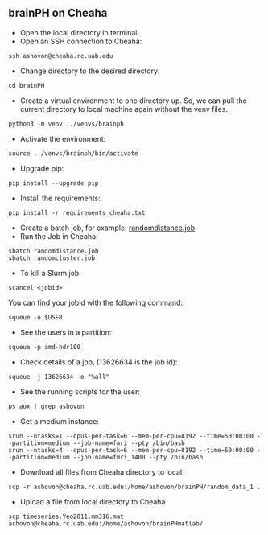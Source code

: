 ## brainPH on Cheaha
- Open the local directory in terminal.
- Open an SSH connection to Cheaha:
```
ssh ashovon@cheaha.rc.uab.edu
```
- Change directory to the desired directory:
```
cd brainPH
```
- Create a virtual environment to one directory up. 
So, we can pull the current directory to local machine again without the venv files.
```
python3 -m venv ../venvs/brainph
```
- Activate the environment:
```
source ../venvs/brainph/bin/activate
```
- Upgrade pip:
```
pip install --upgrade pip
```
- Install the requirements:
```
pip install -r requirements_cheaha.txt
```
- Create a batch job, for example: [randomdistance.job](randomdistance.job)
- Run the Job in Cheaha:
```
sbatch randomdistance.job
sbatch randomcluster.job
```
- To kill a Slurm job
```
scancel <jobid>
```
You can find your jobid with the following command:
``` 
squeue -u $USER
```
- See the users in a partition:
```
squeue -p amd-hdr100
```
- Check details of a job, (13626634 is the job id):
```
squeue -j 13626634 -o "%all"
```
- See the running scripts for the user:
```
ps aux | grep ashovon
```
- Get a medium instance:
```
srun --ntasks=1 --cpus-per-task=6 --mem-per-cpu=8192 --time=50:00:00 --partition=medium --job-name=fmri --pty /bin/bash
srun --ntasks=4 --cpus-per-task=6 --mem-per-cpu=8192 --time=50:00:00 --partition=medium --job-name=fmri_1400 --pty /bin/bash
```
- Download all files from Cheaha directory to local:
```shell
scp -r ashovon@cheaha.rc.uab.edu:/home/ashovon/brainPH/random_data_1 .
```
- Upload a file from local directory to Cheaha
```shell
scp timeseries.Yeo2011.mm316.mat ashovon@cheaha.rc.uab.edu:/home/ashovon/brainPHmatlab/
```